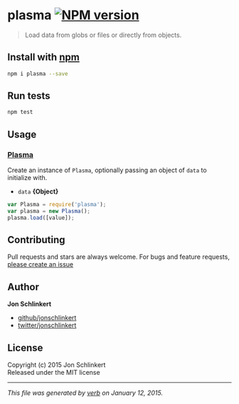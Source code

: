 # plasma [![NPM version](https://badge.fury.io/js/plasma.svg)](http://badge.fury.io/js/plasma)

> Load data from globs or files or directly from objects.

## Install with [npm](npmjs.org)

```bash
npm i plasma --save
```

## Run tests

```bash
npm test
```

## Usage
### [Plasma](index.js#L33)

Create an instance of `Plasma`, optionally passing an object of `data` to initialize with.

* `data` **{Object}**    

```js
var Plasma = require('plasma');
var plasma = new Plasma();
plasma.load([value]);
```


## Contributing
Pull requests and stars are always welcome. For bugs and feature requests, [please create an issue](https://github.com/jonschlinkert/plasma/issues)

## Author

**Jon Schlinkert**
 
+ [github/jonschlinkert](https://github.com/jonschlinkert)
+ [twitter/jonschlinkert](http://twitter.com/jonschlinkert) 

## License
Copyright (c) 2015 Jon Schlinkert  
Released under the MIT license

***

_This file was generated by [verb](https://github.com/assemble/verb) on January 12, 2015._